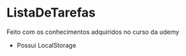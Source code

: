 # ListaDeTarefas
Feito com os conhecimentos adquiridos no curso da udemy <br>
* Possui LocalStorage
